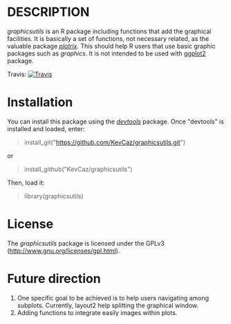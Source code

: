 # DESCRIPTION
*graphicsutils* is an R package including functions that add the graphical facilities. It is basically a set of functions, not necessary related, as the valuable package [*plotrix*](http://cran.r-project.org/web/packages/plotrix/index.html). This should help R users that use basic graphic packages such as *graphics*. It is not intended to be used with [ggplot2](http://cran.r-project.org/web/packages/ggplot2/index.html) package.

Travis: [![Travis](https://img.shields.io/travis/rust-lang/rust.svg)]()

# Installation
You can install this package using the [*devtools*](http://cran.r-project.org/web/packages/devtools/index.html) package. Once "devtools" is installed and loaded, enter:

> install_git("https://github.com/KevCaz/graphicsutils.git")

or

> install_github("KevCaz/graphicsutils")

Then, load it:

> library(graphicsutils)

# License
The *graphicsutils* package is licensed under the GPLv3 (http://www.gnu.org/licenses/gpl.html).

# Future direction
1. One specific goal to be achieved is to help users navigating among subplots. Currently, layout2 help splitting the graphical window.   
2. Adding functions to integrate easily images within plots.
